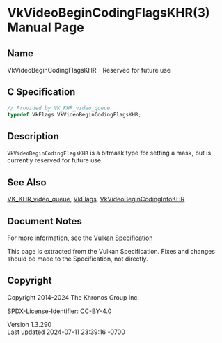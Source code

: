 # VkVideoBeginCodingFlagsKHR(3) Manual Page

## Name

VkVideoBeginCodingFlagsKHR - Reserved for future use



## <a href="#_c_specification" class="anchor"></a>C Specification

``` c
// Provided by VK_KHR_video_queue
typedef VkFlags VkVideoBeginCodingFlagsKHR;
```

## <a href="#_description" class="anchor"></a>Description

`VkVideoBeginCodingFlagsKHR` is a bitmask type for setting a mask, but
is currently reserved for future use.

## <a href="#_see_also" class="anchor"></a>See Also

[VK_KHR_video_queue](https://registry.khronos.org/vulkan/specs/1.3-extensions/man/html/VK_KHR_video_queue.html), [VkFlags](https://registry.khronos.org/vulkan/specs/1.3-extensions/man/html/VkFlags.html),
[VkVideoBeginCodingInfoKHR](https://registry.khronos.org/vulkan/specs/1.3-extensions/man/html/VkVideoBeginCodingInfoKHR.html)

## <a href="#_document_notes" class="anchor"></a>Document Notes

For more information, see the <a
href="https://registry.khronos.org/vulkan/specs/1.3-extensions/html/vkspec.html#VkVideoBeginCodingFlagsKHR"
target="_blank" rel="noopener">Vulkan Specification</a>

This page is extracted from the Vulkan Specification. Fixes and changes
should be made to the Specification, not directly.

## <a href="#_copyright" class="anchor"></a>Copyright

Copyright 2014-2024 The Khronos Group Inc.

SPDX-License-Identifier: CC-BY-4.0

Version 1.3.290  
Last updated 2024-07-11 23:39:16 -0700
